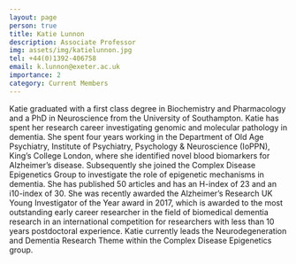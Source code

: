 ```yaml
---
layout: page
person: true
title: Katie Lunnon
description: Associate Professor
img: assets/img/katielunnon.jpg 
tel: +44(0)1392-406758
email: k.lunnon@exeter.ac.uk
importance: 2
category: Current Members
---
```


Katie graduated with a first class degree in Biochemistry and Pharmacology and a PhD in Neuroscience from the University of Southampton. Katie has spent her research career investigating genomic and molecular pathology in dementia. She spent four years working in the Department of Old Age Psychiatry, Institute of Psychiatry, Psychology & Neuroscience (IoPPN), King’s College London, where she identified novel blood biomarkers for Alzheimer’s disease. Subsequently she joined the Complex Disease Epigenetics Group to investigate the role of epigenetic mechanisms in dementia. She has published 50 articles and has an H-index of 23 and an i10-index of 30. She was recently awarded the Alzheimer’s Research UK Young Investigator of the Year award in 2017, which is awarded to the most outstanding early career researcher in the field of biomedical dementia research in an international competition for researchers with less than 10 years postdoctoral experience. Katie currently leads the Neurodegeneration and Dementia Research Theme within the Complex Disease Epigenetics group. 
